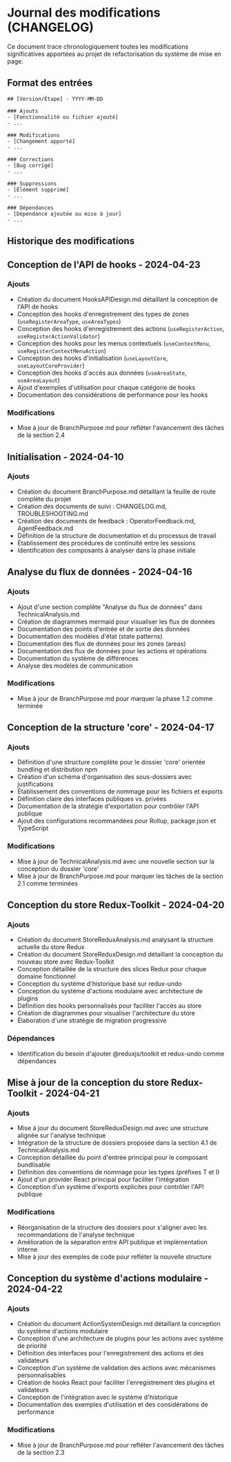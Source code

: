 # Journal des modifications (CHANGELOG)

Ce document trace chronologiquement toutes les modifications significatives apportées au projet de refactorisation du système de mise en page.

## Format des entrées

```
## [Version/Étape] - YYYY-MM-DD

### Ajouts
- [Fonctionnalité ou fichier ajouté]
- ...

### Modifications
- [Changement apporté]
- ...

### Corrections
- [Bug corrigé]
- ...

### Suppressions
- [Élément supprimé]
- ...

### Dépendances
- [Dépendance ajoutée ou mise à jour]
- ...
```

## Historique des modifications

<!-- Les entrées seront ajoutées ici au fur et à mesure du projet -->

## Conception de l'API de hooks - 2024-04-23

### Ajouts
- Création du document HooksAPIDesign.md détaillant la conception de l'API de hooks
- Conception des hooks d'enregistrement des types de zones (`useRegisterAreaType`, `useAreaTypes`)
- Conception des hooks d'enregistrement des actions (`useRegisterAction`, `useRegisterActionValidator`)
- Conception des hooks pour les menus contextuels (`useContextMenu`, `useRegisterContextMenuAction`)
- Conception des hooks d'initialisation (`useLayoutCore`, `useLayoutCoreProvider`)
- Conception des hooks d'accès aux données (`useAreaState`, `useAreaLayout`)
- Ajout d'exemples d'utilisation pour chaque catégorie de hooks
- Documentation des considérations de performance pour les hooks

### Modifications
- Mise à jour de BranchPurpose.md pour refléter l'avancement des tâches de la section 2.4

## Initialisation - 2024-04-10

### Ajouts
- Création du document BranchPurpose.md détaillant la feuille de route complète du projet
- Création des documents de suivi : CHANGELOG.md, TROUBLESHOOTING.md
- Création des documents de feedback : OperatorFeedback.md, AgentFeedback.md
- Définition de la structure de documentation et du processus de travail
- Établissement des procédures de continuité entre les sessions
- Identification des composants à analyser dans la phase initiale

## Analyse du flux de données - 2024-04-16

### Ajouts
- Ajout d'une section complète "Analyse du flux de données" dans TechnicalAnalysis.md
- Création de diagrammes mermaid pour visualiser les flux de données
- Documentation des points d'entrée et de sortie des données
- Documentation des modèles d'état (state patterns)
- Documentation des flux de données pour les zones (areas)
- Documentation des flux de données pour les actions et opérations
- Documentation du système de différences
- Analyse des modèles de communication

### Modifications
- Mise à jour de BranchPurpose.md pour marquer la phase 1.2 comme terminée

## Conception de la structure 'core' - 2024-04-17

### Ajouts
- Définition d'une structure complète pour le dossier 'core' orientée bundling et distribution npm
- Création d'un schéma d'organisation des sous-dossiers avec justifications
- Établissement des conventions de nommage pour les fichiers et exports
- Définition claire des interfaces publiques vs. privées
- Documentation de la stratégie d'exportation pour contrôler l'API publique
- Ajout des configurations recommandées pour Rollup, package.json et TypeScript

### Modifications
- Mise à jour de TechnicalAnalysis.md avec une nouvelle section sur la conception du dossier 'core'
- Mise à jour de BranchPurpose.md pour marquer les tâches de la section 2.1 comme terminées

## Conception du store Redux-Toolkit - 2024-04-20

### Ajouts
- Création du document StoreReduxAnalysis.md analysant la structure actuelle du store Redux
- Création du document StoreReduxDesign.md détaillant la conception du nouveau store avec Redux-Toolkit
- Conception détaillée de la structure des slices Redux pour chaque domaine fonctionnel
- Conception du système d'historique basé sur redux-undo
- Conception du système d'actions modulaire avec architecture de plugins
- Définition des hooks personnalisés pour faciliter l'accès au store
- Création de diagrammes pour visualiser l'architecture du store
- Élaboration d'une stratégie de migration progressive

### Dépendances
- Identification du besoin d'ajouter @reduxjs/toolkit et redux-undo comme dépendances

## Mise à jour de la conception du store Redux-Toolkit - 2024-04-21

### Ajouts
- Mise à jour du document StoreReduxDesign.md avec une structure alignée sur l'analyse technique
- Intégration de la structure de dossiers proposée dans la section 4.1 de TechnicalAnalysis.md
- Conception détaillée du point d'entrée principal pour le composant bundlisable
- Définition des conventions de nommage pour les types (préfixes T et I)
- Ajout d'un provider React principal pour faciliter l'intégration
- Conception d'un système d'exports explicites pour contrôler l'API publique

### Modifications
- Réorganisation de la structure des dossiers pour s'aligner avec les recommandations de l'analyse technique
- Amélioration de la séparation entre API publique et implémentation interne
- Mise à jour des exemples de code pour refléter la nouvelle structure

## Conception du système d'actions modulaire - 2024-04-22

### Ajouts
- Création du document ActionSystemDesign.md détaillant la conception du système d'actions modulaire
- Conception d'une architecture de plugins pour les actions avec système de priorité
- Définition des interfaces pour l'enregistrement des actions et des validateurs
- Conception d'un système de validation des actions avec mécanismes personnalisables
- Création de hooks React pour faciliter l'enregistrement des plugins et validateurs
- Conception de l'intégration avec le système d'historique
- Documentation des exemples d'utilisation et des considérations de performance

### Modifications
- Mise à jour de BranchPurpose.md pour refléter l'avancement des tâches de la section 2.3
